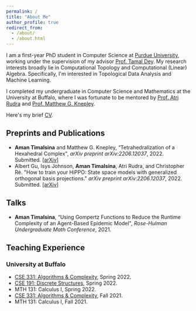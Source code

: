 ```yaml
---
permalink: /
title: "About Me"
author_profile: true
redirect_from: 
  - /about/
  - /about.html
---
```


I am a first-year PhD student in Computer Science at [Purdue University](https:cs.purdue.edu/), working under the supervision of my advisor [Prof. Tamal Dey](https://cs.purdue.edu/homes/tamaldey/). My research interests broadly lie in Computational Topology and Computational (Linear) Algebra. Specifically, I'm interested in Topological Data Analysis and Machine Learning.

I completed my undergraduate in Computer Science and Mathematics at the University at Buffalo, where I was fortunate to be mentored by [Prof. Atri Rudra](https://cse.buffalo.edu/faculty/atri/) and [Prof. Matthew G. Knepley](https://cse.buffalo.edu/~knepley/).

Here's my brief [CV](/files/cv.pdf).

## Preprints and Publications
- **Aman Timalsina** and Matthew G. Knepley, “Tetrahedralization of a Hexahedral Complex", *arXiv preprint
arXiv:2206.12037*, 2022. Submitted. [[arXiv]](https://arxiv.org/abs/2208.07128)
- Albert Gu, Isys Johnson, **Aman Timalsina**, Atri Rudra, and Christopher Ré. "How to train
your HiPPO: State space models with generalized orthogonal basis projections." *arXiv preprint
arXiv:2206.12037*, 2022. Submitted. [[arXiv]](https://arxiv.org/abs/2206.12037)

## Talks
- **Aman Timalsina**, “Using Gompertz Functions to Reduce the Runtime Complexity of an Agent-Based Epidemic Model", *Rose-Hulman Undergraduate Math Conference*, 2021.



## Teaching Experience
### University at Buffalo
- [CSE 331: Algorithms & Complexity](https://cse.buffalo.edu/~nasrinak/cse331/spr22/policies/syllabus.html), Spring 2022.
- [CSE 191: Discrete Structures](https://cse.buffalo.edu/~knepley/classes/cse191/), Spring 2022.
- MTH 131: Calculus I, Spring 2022.
- [CSE 331: Algorithms & Complexity](http://www-student.cse.buffalo.edu/~atri/cse331/fall21/policies/syllabus.html), Fall 2021.
- MTH 131: Calculus I, Fall 2021.